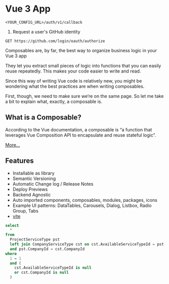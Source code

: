 # Vue 3 App


`<YOUR_CONFIG_URL>/auth/v1/callback`

1. Request a user's GitHub identity

`GET https://github.com/login/oauth/authorize`




Composables are, by far, the best way to organize business logic in your Vue 3 app

They let you extract small pieces of logic into functions that you can easily reuse repeatedly. This makes your code easier to write and read.

Since this way of writing Vue code is relatively new, you might be wondering what the best practices are when writing composables.

First, though, we need to make sure we’re on the same page. So let me take a bit to explain what, exactly, a composable is.

## What is a Composable?

According to the Vue documentation, a composable is “a function that leverages Vue Composition API to encapsulate and reuse stateful logic”.

[More...](https://www.vuemastery.com/courses/coding-better-composables/what-is-a-composable/)

## Features

- Installable as library
- Semantic Versioning
- Automatic Change log / Release Notes
- Deploy Previews
- Backend Agnostic
- Auto imported components, composables, modules, packages, icons
- Example UI patterns: DataTables, Carousels, Dialog, Listbox, Radio Group, Tabs
- [vite](https://www.youtube.com/watch?v=k4_duF1JDes)

```sql
select
  *
from
  ProjectServiceType pst
  left join CompanyServiceType cst on cst.AvailableServiceTypeId = pst.AvailableServiceTypeId
  and pst.CompanyId = cst.CompanyId
where
  1 = 1
  and (
    cst.AvailableServiceTypeId is null
    or cst.CompanyId is null
  )
```
